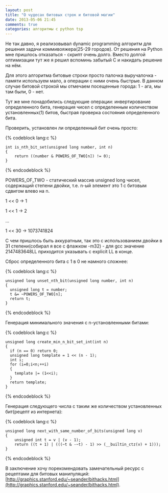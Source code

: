 ```yaml
---
layout: post
title: "О чудесах битовых строк и битовой магии"
date: 2013-05-06 21:45
comments: true
categories: алгоритмы с python tsp
---
```

Не так давно, я реализовывал dynamic programming алгоритм для решения задачи коммивояжера(25-29 городов). От решения на Python мне пришлось отказаться - скрипт очень долго. Вместо долгой оптимизации тут же я решил вспоминь забытый C и накидать решение на нём. 

<!--more-->

Для этого алгоритма битовые строки просто палочка выручалочка - памяти используем мало, а операции с ними очень быстрые. В данном случае битовой строкой мы отмечаем посещенные города: 1 - ага, мы там были, 0 - нет.

Тут же мне понадобились следующие операции: инвертирование определенного бита, генерация чисел с определенным количеством установленных(1) битов, быстрая проверка состояния определенного бита.

Проверить, установлен ли определенный бит очень просто:

{% codeblock lang:c %}

  	int is_nth_bit_set(unsigned long number, int n)
  	{
  		return ((number & POWERS_OF_TWO[n]) != 0);
  	}

{% endcodeblock %}

POWERS_OF_TWO - статический массив unsigned long чисел, содержащий степени двойки, т.е. n-ый элемент это 1 c битовым сдвигом влево на n.

1 << 0 → 1

1 << 1 → 2

...

1 << 30 → 1073741824 

С чем пришлось быть аккуратным, так это с использованием двойки в 31 степени(собирал я все с флажком -m32) - для gcc значение 2147483648LL приходится указывать с explicit LL в конце.


Сброс определенного бита с 1 в 0 не намного сложнее:

{% codeblock lang:c %}

    unsigned long unset_nth_bit(unsigned long number, int n)
    {
      unsigned long t = number;
      t &= ~POWERS_OF_TWO[n];
      return t;
    }

{% endcodeblock %}

Генерация минимального значения с n-установленными битами:

{% codeblock lang:c %}

    unsigned long create_min_n_bit_set_int(int n)
    {
      if (n == 0) return 0;
      unsigned long template = 1 << (n - 1);
      int i;
      for (i=0;i<n;++i)
      {
        template |= (1<<i);
      }
      return template;
    }

{% endcodeblock %}

Генерация следующего числа с таким же количеством установленных бит(рецепт из интернета):

{% codeblock lang:c %}

    unsigned long next_with_same_number_of_bits(unsigned long v)
    {
        unsigned int t = v | (v - 1);
        return ((t + 1) | (((~t & -~t) - 1) >> (__builtin_ctz(v) + 1)));
    }

{% endcodeblock %}

В заключение хочу порекомендовать замечательный ресурс с рецептами для битовых манипуляций: [http://graphics.stanford.edu/~seander/bithacks.html](http://graphics.stanford.edu/~seander/bithacks.html).
